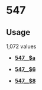 # 547

## Usage

1,072 values

-   **[547\_\_$a](../../tags/547/547__a-1.md)**  

-   **[547\_\_$6](../../tags/547/547__6-2.md)**  

-   **[547\_\_$8](../../tags/547/547__8-3.md)**  


